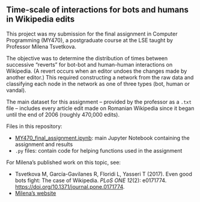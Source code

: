 ## Time-scale of interactions for bots and humans in Wikipedia edits

This project was my submission for the final assignment in Computer Programming (MY470), a postgraduate course at the LSE taught by Professor Milena Tsvetkova.

The objective was to determine the distribution of times between successive “reverts” for bot-bot and human-human interactions on Wikipedia. (A revert occurs when an editor undoes the changes made by another editor.) This required constructing a network from the raw data and classifying each node in the network as one of three types (bot, human or vandal). 

The main dataset for this assignment – provided by the professor as a `.txt` file – includes every article edit made on Romanian Wikipedia since it began until the end of 2006 (roughly 470,000 edits). 

Files in this repository:
-	[MY470_final_assignment.ipynb](MY470_final_assignment.ipynb): main Jupyter Notebook containing the assignment and results
-	`.py` files: contain code for helping functions used in the assignment

For Milena’s published work on this topic, see: 
-	Tsvetkova M, García-Gavilanes R, Floridi L, Yasseri T (2017). Even good bots fight: The case of Wikipedia. _PLoS ONE 12_(2): e0171774. https://doi.org/10.1371/journal.pone.0171774.
-	[Milena’s website](http://tsvetkova.me/)
